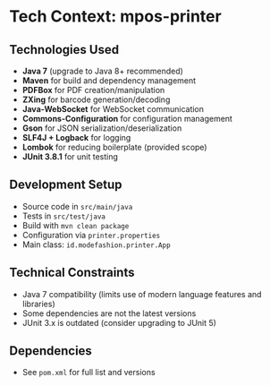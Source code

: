 # Tech Context: mpos-printer

## Technologies Used
- **Java 7** (upgrade to Java 8+ recommended)
- **Maven** for build and dependency management
- **PDFBox** for PDF creation/manipulation
- **ZXing** for barcode generation/decoding
- **Java-WebSocket** for WebSocket communication
- **Commons-Configuration** for configuration management
- **Gson** for JSON serialization/deserialization
- **SLF4J + Logback** for logging
- **Lombok** for reducing boilerplate (provided scope)
- **JUnit 3.8.1** for unit testing

## Development Setup
- Source code in `src/main/java`
- Tests in `src/test/java`
- Build with `mvn clean package`
- Configuration via `printer.properties`
- Main class: `id.modefashion.printer.App`

## Technical Constraints
- Java 7 compatibility (limits use of modern language features and libraries)
- Some dependencies are not the latest versions
- JUnit 3.x is outdated (consider upgrading to JUnit 5)

## Dependencies
- See `pom.xml` for full list and versions 